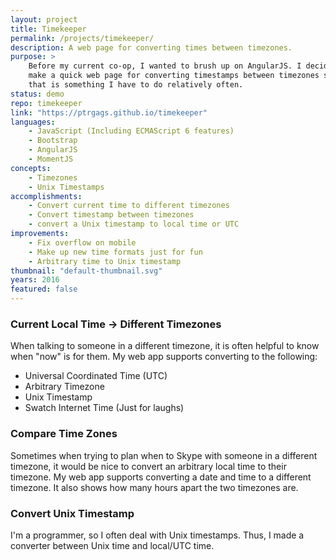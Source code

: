 ```yaml
---
layout: project
title: Timekeeper
permalink: /projects/timekeeper/
description: A web page for converting times between timezones.
purpose: >
    Before my current co-op, I wanted to brush up on AngularJS. I decided to
    make a quick web page for converting timestamps between timezones since
    that is something I have to do relatively often.
status: demo
repo: timekeeper
link: "https://ptrgags.github.io/timekeeper"
languages:
    - JavaScript (Including ECMAScript 6 features)
    - Bootstrap
    - AngularJS
    - MomentJS
concepts:
    - Timezones
    - Unix Timestamps
accomplishments:
    - Convert current time to different timezones
    - Convert timestamp between timezones
    - convert a Unix timestamp to local time or UTC
improvements:
    - Fix overflow on mobile
    - Make up new time formats just for fun
    - Arbitrary time to Unix timestamp
thumbnail: "default-thumbnail.svg"
years: 2016
featured: false
---
```


### Current Local Time -> Different Timezones

When talking to someone in a different timezone, it is often helpful
to know when "now" is for them. My web app supports converting to the
following:

* Universal Coordinated Time (UTC)
* Arbitrary Timezone
* Unix Timestamp
* Swatch Internet Time (Just for laughs)

### Compare Time Zones

Sometimes when trying to plan when to Skype with someone in
a different timezone, it would be nice to convert an arbitrary local time
to their timezone. My web app supports converting a date and time to a different
timezone. It also shows how many hours apart the two timezones are.

### Convert Unix Timestamp

I'm a programmer, so I often deal with Unix timestamps. Thus, I made a
converter between Unix time and local/UTC time.
